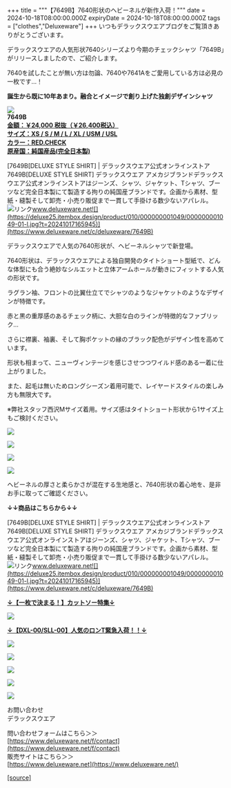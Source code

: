 +++
title = """【7649B】7640形状のヘビーネルが新作入荷！"""
date = 2024-10-18T08:00:00.000Z
expiryDate = 2024-10-18T08:00:00.000Z
tags = ["clothes","Deluxeware"]
+++
いつもデラックスウエアブログをご覧頂きありがとうございます。

  
デラックスウエアの人気形状7640シリーズより今期のチェックシャツ「7649B」がリリースしましたので、ご紹介します。

  
7640を試したことが無い方は勿論、7640や7641Aをご愛用している方は必見の一枚です…！  
  
**誕生から既に10年あまり。融合とイメージで創り上げた独創デザインシャツ**

**[![](https://stat.ameba.jp/user_images/20241018/14/deluxeware/3a/72/j/o1125112515499357548.jpg)](https://stat.ameba.jp/user_images/20241018/14/deluxeware/3a/72/j/o1125112515499357548.jpg)**  
**7649B  
[金額：￥24,000 税抜（￥26,400税込）](https://www.deluxeware.net/c/deluxeware/7649B)  
[サイズ：XS / S / M / L / XL / USM / USL](https://www.deluxeware.net/c/deluxeware/7649B)  
[カラー：RED.CHECK](https://www.deluxeware.net/c/deluxeware/7649B)  
[原産国：純国産品(完全日本製)](https://www.deluxeware.net/c/deluxeware/7649B)**

[7649B\[DELUXE STYLE SHIRT\] | デラックスウエア公式オンラインストア7649B\[DELUXE STYLE SHIRT\] デラックスウエア アメカジブランドデラックスウエア公式オンラインストアはジーンズ、シャツ、ジャケット、Tシャツ、ブーツなど完全日本製にて製造する拘りの純国産ブランドです。企画から素材、型紙・縫製そして卸売・小売り販促まで一貫して手掛ける数少ないアパレル。![リンク](https://c.stat100.ameba.jp/ameblo/symbols/v3.20.0/svg/gray/editor_link.svg)www.deluxeware.net![](https://deluxe25.itembox.design/product/010/000000001049/000000001049-01-l.jpg?t=20241017165945)](https://www.deluxeware.net/c/deluxeware/7649B)

デラックスウエアで人気の7640形状が、ヘビーネルシャツで新登場。

7640形状は、デラックスウエアによる独自開発のタイトショート型紙で、どんな体型にも合う絶妙なシルエットと立体アームホールが動きにフィットする人気の形状です。

ラグラン袖、フロントの比翼仕立てでシャツのようなジャケットのようなデザインが特徴です。

赤と黒の重厚感のあるチェック柄に、大胆な白のラインが特徴的なファブリック…

さらに襟裏、袖裏、そして胸ポケットの縁のブラック配色がデザイン性を高めています。

形状も相まって、ニューヴィンテージを感じさせつつワイルド感のある一着に仕上がりました。

また、起毛は無いためロングシーズン着用可能で、レイヤードスタイルの楽しみ方も無限大です。

※弊社スタッフ西沢Mサイズ着用。サイズ感はタイトショート形状から1サイズ上もご検討ください。

[![](https://stat.ameba.jp/user_images/20241018/14/deluxeware/99/02/j/o1126150015499357561.jpg)](https://stat.ameba.jp/user_images/20241018/14/deluxeware/99/02/j/o1126150015499357561.jpg)

[![](https://stat.ameba.jp/user_images/20241018/14/deluxeware/ad/60/j/o1126150015499357560.jpg)](https://stat.ameba.jp/user_images/20241018/14/deluxeware/ad/60/j/o1126150015499357560.jpg)

[![](https://stat.ameba.jp/user_images/20241018/14/deluxeware/6b/99/j/o1126150015499357553.jpg)](https://stat.ameba.jp/user_images/20241018/14/deluxeware/6b/99/j/o1126150015499357553.jpg)

![](https://deluxe25.itembox.design/product/010/000000001049/000000001049-02-l.jpg?t=20241017165945)

ヘビーネルの厚さと柔らかさが混在する生地感と、7640形状の着心地を、是非お手に取ってご確認ください。

**↓↓商品はこちらから↓↓**

[7649B\[DELUXE STYLE SHIRT\] | デラックスウエア公式オンラインストア7649B\[DELUXE STYLE SHIRT\] デラックスウエア アメカジブランドデラックスウエア公式オンラインストアはジーンズ、シャツ、ジャケット、Tシャツ、ブーツなど完全日本製にて製造する拘りの純国産ブランドです。企画から素材、型紙・縫製そして卸売・小売り販促まで一貫して手掛ける数少ないアパレル。![リンク](https://c.stat100.ameba.jp/ameblo/symbols/v3.20.0/svg/gray/editor_link.svg)www.deluxeware.net![](https://deluxe25.itembox.design/product/010/000000001049/000000001049-01-l.jpg?t=20241017165945)](https://www.deluxeware.net/c/deluxeware/7649B)

**[↓【一枚で決まる！】カットソー特集↓](https://www.deluxeware.net/c/tokusyu)**

[![](https://stat.ameba.jp/user_images/20241016/14/deluxeware/bc/37/j/o0930015015498595508.jpg?caw=800)](https://www.deluxeware.net/c/tokusyu)

**[↓【DXL-00/SLL-00】人気のロンT緊急入荷！！↓](https://www.deluxeware.net/)**

[![](https://stat.ameba.jp/user_images/20241007/16/deluxeware/df/96/j/o0800026015495163803.jpg?caw=800)](https://www.deluxeware.net/)

[![](https://stat.ameba.jp/user_images/20240614/12/deluxeware/fb/b4/j/o0800026015451324172.jpg?caw=800)](https://www.deluxeware.net/c/2024FWreserveall)

[![](https://stat.ameba.jp/user_images/20240315/15/deluxeware/04/7f/j/o0800026015413271803.jpg?caw=800)](https://www.instagram.com/deluxeware/?hl=ja)

[![](https://stat.ameba.jp/user_images/20220415/12/deluxeware/3b/ce/j/o0800026015103175481.jpg?caw=800)](https://www.deluxeware.net/f/headstore)

[![](https://stat.ameba.jp/user_images/20220415/12/deluxeware/d7/c6/j/o0800026015103175487.jpg?caw=800)](https://www.deluxeware.net/)

お問い合わせ  
デラックスウエア

問い合わせフォームはこちら＞＞  
[https://www.deluxeware.net/f/contact](https://www.deluxeware.net/f/contact)  
販売サイトはこちら＞＞  
[https://www.deluxeware.net](https://www.deluxeware.net/)

[[source]](https://ameblo.jp/deluxeware/entry-12871721021.html)
